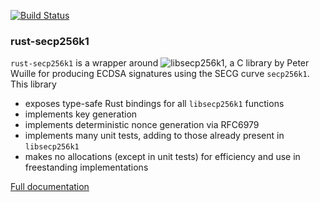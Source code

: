 [![Build Status](https://travis-ci.org/rust-bitcoin/rust-secp256k1.png?branch=master)](https://travis-ci.org/rust-bitcoin/rust-secp256k1)

### rust-secp256k1

`rust-secp256k1` is a wrapper around ![libsecp256k1](https://github.com/bitcoin-core/secp256k1),
a C library by Peter Wuille for producing ECDSA signatures using the SECG curve
`secp256k1`. This library
* exposes type-safe Rust bindings for all `libsecp256k1` functions
* implements key generation
* implements deterministic nonce generation via RFC6979
* implements many unit tests, adding to those already present in `libsecp256k1`
* makes no allocations (except in unit tests) for efficiency and use in freestanding implementations

[Full documentation](https://docs.rs/secp256k1/)


